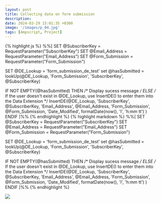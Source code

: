 ```yaml
---
layout: post
title: Collecting data on form submission
description: 
date: 2024-03-29 15:01:35 +0300
image: '/images/p_04.jpg'
tags: [Ampscript, Project]
---
```

{% highlight js %}
%%[
SET @SubscriberKey = RequestParameter("SubscriberKey")
SET @Email_Address = RequestParameter("Email_Address")
SET @Form_Submission = RequestParameter("Form_Submission")


SET @DE_Lookup = 'form_submission_de_test'
set @hasSubmitted = lookUp(@DE_Lookup, 'Form_Submission', 'SubscriberKey', @SubscriberKey)

IF NOT EMPTY(@hasSubmitted) THEN 
    /* Display sucess message */
ELSE
    /* If the user doesn't exist in @DE_Lookup, use InsertDE() to enter them into the Data Extension */
    InsertDE(@DE_Lookup,
        'SubscriberKey', @SubscriberKey,
        'Email_Address', @Email_Address,
        'Form_Submission', @Form_Submission,
        'Date_Modified', formatDate(now(), 'l', 'h:mm tt')
    )
ENDIF
]%%
{% endhighlight %}
{% highlight markdown %}
%%[
SET @SubscriberKey = RequestParameter("SubscriberKey")
SET @Email_Address = RequestParameter("Email_Address")
SET @Form_Submission = RequestParameter("Form_Submission")


SET @DE_Lookup = 'form_submission_de_test'
set @hasSubmitted = lookUp(@DE_Lookup, 'Form_Submission', 'SubscriberKey', @SubscriberKey)

IF NOT EMPTY(@hasSubmitted) THEN 
    /* Display sucess message */
ELSE
    /* If the user doesn't exist in @DE_Lookup, use InsertDE() to enter them into the Data Extension */
    InsertDE(@DE_Lookup,
        'SubscriberKey', @SubscriberKey,
        'Email_Address', @Email_Address,
        'Form_Submission', @Form_Submission,
        'Date_Modified', formatDate(now(), 'l', 'h:mm tt')
    )
ENDIF
]%%
{% endhighlight %}

![]({{site.baseurl}}/images/p_01-1.jpg)
